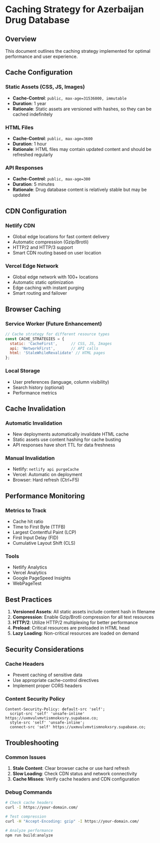# Caching Strategy for Azerbaijan Drug Database

## Overview

This document outlines the caching strategy implemented for optimal performance and user experience.

## Cache Configuration

### Static Assets (CSS, JS, Images)
- **Cache-Control**: `public, max-age=31536000, immutable`
- **Duration**: 1 year
- **Rationale**: Static assets are versioned with hashes, so they can be cached indefinitely

### HTML Files
- **Cache-Control**: `public, max-age=3600`
- **Duration**: 1 hour
- **Rationale**: HTML files may contain updated content and should be refreshed regularly

### API Responses
- **Cache-Control**: `public, max-age=300`
- **Duration**: 5 minutes
- **Rationale**: Drug database content is relatively stable but may be updated

## CDN Configuration

### Netlify CDN
- Global edge locations for fast content delivery
- Automatic compression (Gzip/Brotli)
- HTTP/2 and HTTP/3 support
- Smart CDN routing based on user location

### Vercel Edge Network
- Global edge network with 100+ locations
- Automatic static optimization
- Edge caching with instant purging
- Smart routing and failover

## Browser Caching

### Service Worker (Future Enhancement)
```javascript
// Cache strategy for different resource types
const CACHE_STRATEGIES = {
  static: 'CacheFirst',      // CSS, JS, Images
  api: 'NetworkFirst',       // API calls
  html: 'StaleWhileRevalidate' // HTML pages
};
```

### Local Storage
- User preferences (language, column visibility)
- Search history (optional)
- Performance metrics

## Cache Invalidation

### Automatic Invalidation
- New deployments automatically invalidate HTML cache
- Static assets use content hashing for cache busting
- API responses have short TTL for data freshness

### Manual Invalidation
- Netlify: `netlify api purgeCache`
- Vercel: Automatic on deployment
- Browser: Hard refresh (Ctrl+F5)

## Performance Monitoring

### Metrics to Track
- Cache hit ratio
- Time to First Byte (TTFB)
- Largest Contentful Paint (LCP)
- First Input Delay (FID)
- Cumulative Layout Shift (CLS)

### Tools
- Netlify Analytics
- Vercel Analytics
- Google PageSpeed Insights
- WebPageTest

## Best Practices

1. **Versioned Assets**: All static assets include content hash in filename
2. **Compression**: Enable Gzip/Brotli compression for all text resources
3. **HTTP/2**: Utilize HTTP/2 multiplexing for better performance
4. **Preload**: Critical resources are preloaded in HTML head
5. **Lazy Loading**: Non-critical resources are loaded on demand

## Security Considerations

### Cache Headers
- Prevent caching of sensitive data
- Use appropriate cache-control directives
- Implement proper CORS headers

### Content Security Policy
```
Content-Security-Policy: default-src 'self'; 
  script-src 'self' 'unsafe-inline' https://uxmvulvmvtismnokxsry.supabase.co;
  style-src 'self' 'unsafe-inline';
  connect-src 'self' https://uxmvulvmvtismnokxsry.supabase.co;
```

## Troubleshooting

### Common Issues
1. **Stale Content**: Clear browser cache or use hard refresh
2. **Slow Loading**: Check CDN status and network connectivity
3. **Cache Misses**: Verify cache headers and CDN configuration

### Debug Commands
```bash
# Check cache headers
curl -I https://your-domain.com/

# Test compression
curl -H "Accept-Encoding: gzip" -I https://your-domain.com/

# Analyze performance
npm run build:analyze
```